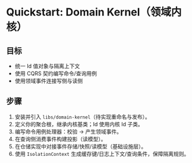 # Quickstart: Domain Kernel（领域内核）

## 目标

- 统一 Id 值对象与隔离上下文
- 使用 CQRS 契约编写命令/查询用例
- 使用领域事件连接写侧与读侧

## 步骤

1. 安装并引入 `libs/domain-kernel`（待实现重命名与发布）。
2. 定义你的聚合根，继承内核基类；Id 使用内核 Id 子类。
3. 编写命令用例处理器：校验 → 产生领域事件。
4. 在查询侧消费事件构建投影（读模型）。
5. 在仓储实现中对接事件存储/快照/读模型（基础设施层）。
6. 使用 `IsolationContext` 生成缓存键/日志上下文/查询条件，保障隔离规则。
